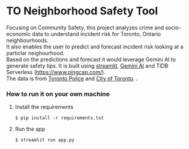 # TO Neighborhood Safety Tool


   Focusing on Community Safety, this project analyzes crime and socio-economic data to understand incident risk for Toronto, Ontario neighbourhoods.  
    It also enables the user to predict and forecast incident risk looking at a particlar neighourhood.  
    Based on the predictions and forecast it would leverage Gemini AI to generate safety tips. 
    It is built using [streamlit](https://streamlit.io/cloud), [Gemini AI](https://ai.google.dev/gemini-api/docs) and TIDB Serverless (https://www.pingcap.com/).  
    The data is from [Toronto Police](https://data.torontopolice.on.ca/datasets/TorontoPS::major-crime-indicators-open-data/about) and [City of Toronto](https://data.urbandatacentre.ca/organization/city-of-toronto-open-data?q=wellbeing&sort=score+desc%2C+metadata_modified+desc&page=1).
   .

    
### How to run it on your own machine

1. Install the requirements

   ```
   $ pip install -r requirements.txt
   ```

2. Run the app

   ```
   $ streamlit run app.py
   ```
